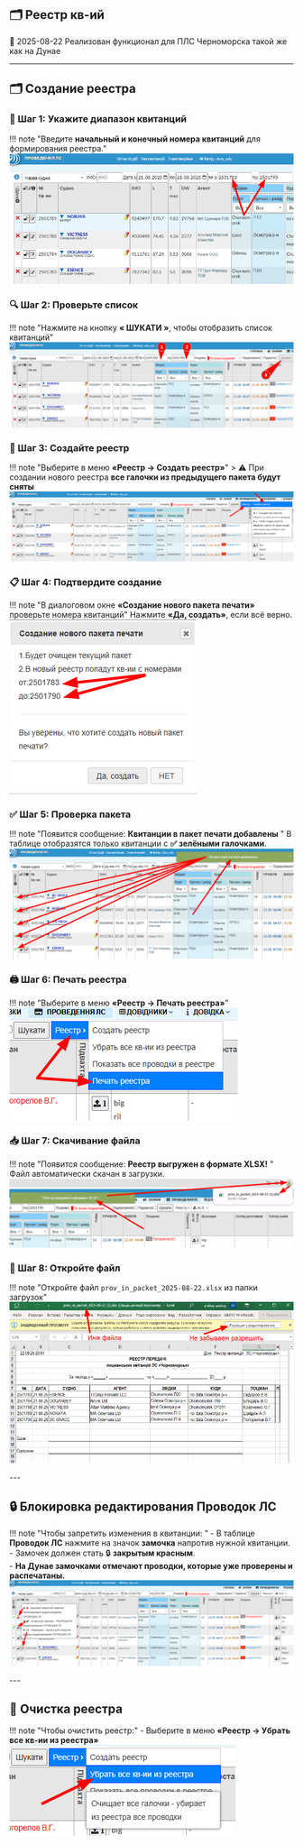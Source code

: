 ## 🗂️ Реестр кв-ий
<span class="quick-highlight date">📅 2025-08-22</span> Реализован функционал для ПЛС Черноморска такой же как на Дунае

---

## 🗂️ Создание реестра
### 🔢 Шаг 1: Укажите диапазон квитанций
!!! note "Введите **начальный и конечный номера квитанций** для формирования реестра."
    ![Диапазон квитанций](images/reestr_001.png)  

<div class="no-break">

### 🔍 Шаг 2: Проверьте список 
!!! note "Нажмите на кнопку **« ШУКАТИ »**, чтобы отобразить список квитанций"
    ![Список квитанций](images/reestr_002.png)  
</div>
<div class="no-break">

### 🧾 Шаг 3: Создайте реестр  
!!! note "Выберите в меню **«Реестр → Создать реестр»**"
    > ⚠️ При создании нового реестра **все галочки из предыдущего пакета будут сняты**  
    ![Создание реестра](images/reestr_003.png)
</div>
<div class="no-break">

### 📋 Шаг 4: Подтвердите создание  
!!! note "В диалоговом окне **«Создание нового пакета печати»** проверьте номера квитанций"
    Нажмите **«Да, создать»**, если всё верно.  
    ![Подтверждение](images/reestr_004.png)
</div>
<div class="no-break">

### ✅ Шаг 5: Проверка пакета  
!!! note "Появится сообщение:  **Квитанции в пакет печати добавлены**  "
    В таблице отобразятся только квитанции с **✅ зелёными галочками**.  
    ![Галочки в таблице](images/reestr_005.png)
</div>
<div class="no-break">

### 🖨️ Шаг 6: Печать реестра  
!!! note "Выберите в меню **«Реестр → Печать реестра»**"
    ![Печать реестра](images/reestr_006.png)
</div>
<div class="no-break">

### 📥 Шаг 7: Скачивание файла  
!!! note "Появится сообщение:  **Реестр выгружен в формате XLSX!**  "
    Файл автоматически скачан в загрузки.  
    ![Скачивание файла](images/reestr_007.png)
</div>
<div class="no-break">

### 📂 Шаг 8: Откройте файл  
!!! note "Откройте файл `prov_in_packet_2025-08-22.xlsx` из папки загрузок"
    ![Открытие файла](images/reestr_008.png)
</div>
---

<div class="no-break">

## 🔒 Блокировка редактирования Проводок ЛС
!!! note "Чтобы запретить изменения в квитанции:  "
    - В таблице **Проводок ЛС** нажмите на значок **замочка** напротив нужной квитанции.  
    - Замочек должен стать 🔒 **закрытым красным**.  
    - **На Дунае замочками отмечают проводки, которые уже проверены и распечатаны.**  
    ![Замочек](images/reestr_010.png)
</div>
---
<div class="no-break">

## 🧹 Очистка реестра
!!! note "Чтобы очистить реестр:"
    - Выберите в меню **«Реестр → Убрать все кв-ии из реестра»**  
    ![Очистка реестра](images/reestr_009.png)
</div>